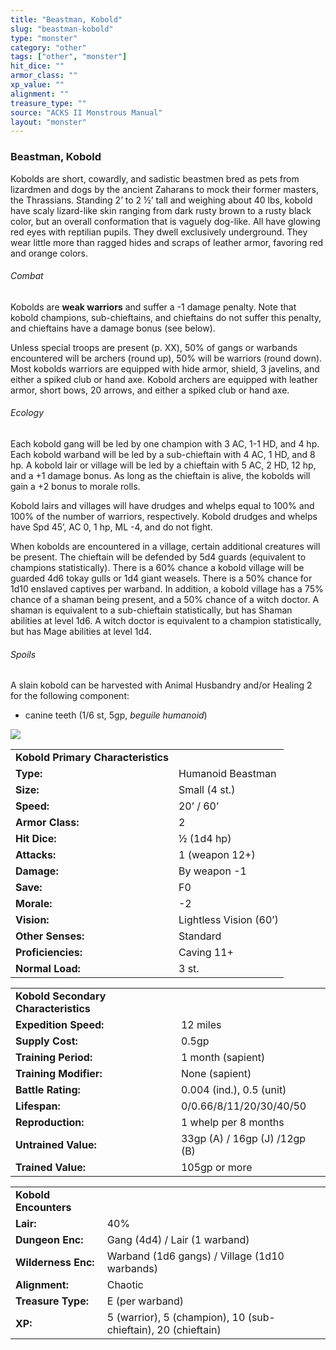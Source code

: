 ```yaml
---
title: "Beastman, Kobold"
slug: "beastman-kobold"
type: "monster"
category: "other"
tags: ["other", "monster"]
hit_dice: ""
armor_class: ""
xp_value: ""
alignment: ""
treasure_type: ""
source: "ACKS II Monstrous Manual"
layout: "monster"
---
```


### Beastman, Kobold

Kobolds are short, cowardly, and sadistic beastmen bred as pets from lizardmen and dogs by the
ancient Zaharans to mock their former masters, the Thrassians. Standing 2’ to 2 ½’ tall and weighing
about 40 lbs, kobold have scaly lizard-like skin ranging from dark rusty brown to a rusty black
color, but an overall conformation that is vaguely dog-like. All have glowing red eyes with
reptilian pupils. They dwell exclusively underground. They wear little more than ragged hides and
scraps of leather armor, favoring red and orange colors.

###### Combat

Kobolds are **weak warriors** and suffer a -1 damage penalty. Note that kobold champions,
sub-chieftains, and chieftains do not suffer this penalty, and chieftains have a damage bonus (see
below).

Unless special troops are present (p. XX), 50% of gangs or warbands encountered will be archers
(round up), 50% will be warriors (round down). Most kobolds warriors are equipped with hide armor,
shield, 3 javelins, and either a spiked club or hand axe. Kobold archers are equipped with leather
armor, short bows, 20 arrows, and either a spiked club or hand axe.

###### Ecology

Each kobold gang will be led by one champion with 3 AC, 1-1 HD, and 4 hp. Each kobold warband will
be led by a sub-chieftain with 4 AC, 1 HD, and 8 hp. A kobold lair or village will be led by a
chieftain with 5 AC, 2 HD, 12 hp, and a +1 damage bonus. As long as the chieftain is alive, the
kobolds will gain a +2 bonus to morale rolls.

Kobold lairs and villages will have drudges and whelps equal to 100% and 100% of the number of
warriors, respectively. Kobold drudges and whelps have Spd 45’, AC 0, 1 hp, ML -4, and do not fight.

When kobolds are encountered in a village, certain additional creatures will be present. The
chieftain will be defended by 5d4 guards (equivalent to champions statistically). There is a 60%
chance a kobold village will be guarded 4d6 tokay gulls or 1d4 giant weasels. There is a 50% chance
for 1d10 enslaved captives per warband. In addition, a kobold village has a 75% chance of a shaman
being present, and a 50% chance of a witch doctor. A shaman is equivalent to a sub-chieftain
statistically, but has Shaman abilities at level 1d6. A witch doctor is equivalent to a champion
statistically, but has Mage abilities at level 1d4.

###### Spoils

A slain kobold can be harvested with Animal Husbandry and/or Healing 2 for the following component:

* canine teeth (1/6 st, 5gp, *beguile humanoid*)

![](data:image/png;base64...)

|  |  |
| --- | --- |
| **Kobold Primary Characteristics** | |
| **Type:** | Humanoid Beastman |
| **Size:** | Small (4 st.) |
| **Speed:** | 20’ / 60’ |
| **Armor Class:** | 2 |
| **Hit Dice:** | ½ (1d4 hp) |
| **Attacks:** | 1 (weapon 12+) |
| **Damage:** | By weapon -1 |
| **Save:** | F0 |
| **Morale:** | -2 |
| **Vision:** | Lightless Vision (60’) |
| **Other Senses:** | Standard |
| **Proficiencies:** | Caving 11+ |
| **Normal Load:** | 3 st. |

|  |  |
| --- | --- |
| **Kobold Secondary Characteristics** | |
| **Expedition Speed:** | 12 miles |
| **Supply Cost:** | 0.5gp |
| **Training Period:** | 1 month (sapient) |
| **Training Modifier:** | None (sapient) |
| **Battle Rating:** | 0.004 (ind.), 0.5 (unit) |
| **Lifespan:** | 0/0.66/8/11/20/30/40/50 |
| **Reproduction:** | 1 whelp per 8 months |
| **Untrained Value:** | 33gp (A) / 16gp (J) /12gp (B) |
| **Trained Value:** | 105gp or more |

|  |  |
| --- | --- |
| **Kobold Encounters** | |
| **Lair:** | 40% |
| **Dungeon Enc:** | Gang (4d4) / Lair (1 warband) |
| **Wilderness Enc:** | Warband (1d6 gangs) / Village (1d10 warbands) |
| **Alignment:** | Chaotic |
| **Treasure Type:** | E (per warband) |
| **XP:** | 5 (warrior), 5 (champion), 10 (sub-chieftain), 20 (chieftain) |
